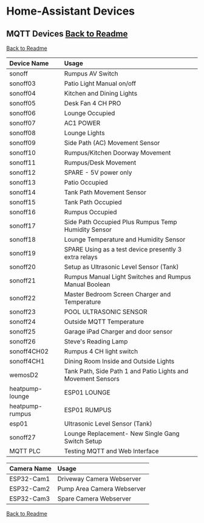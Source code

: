 # Home-Assistant Devices

## MQTT Devices [Back to Readme](https://github.com/wellsy57/Home-Assistant-Project/blob/master/README.md)

[Back to Readme](https://github.com/wellsy57/Home-Assistant-Project/blob/master/README.md)

|Device Name                        |Usage                                                           |
|:----------------------------------|:---------------------------------------------------------------|
|sonoff	                            |Rumpus AV Switch                                                |
|sonoff03	                        |Patio Light Manual on/off                                       |
|sonoff04	                        |Kitchen and Dining Lights                                       |
|sonoff05	                        |Desk Fan 4 CH PRO                                               |
|sonoff06	                        |Lounge Occupied                                                 |
|sonoff07	                        |AC1 POWER                                                       |
|sonoff08	                        |Lounge Lights                                                   |
|sonoff09	                        |Side Path (AC) Movement Sensor                                  |
|sonoff10	                        |Rumpus/Kitchen Doorway Movement                                 |
|sonoff11	                        |Rumpus/Desk Movement                                            |
|sonoff12	                        |SPARE - 5V power only                                           |
|sonoff13	                        |Patio Occupied                                                  |
|sonoff14	                        |Tank Path Movement Sensor                                       |
|sonoff15	                        |Tank Path Occupied                                              |
|sonoff16	                        |Rumpus Occupied                                                 |
|sonoff17	                        |Side Path Occupied Plus Rumpus Temp Humidity Sensor             |
|sonoff18	                        |Lounge Temperature and Humidity Sensor                          |
|sonoff19	                        |SPARE Using as a test device presently 3 extra relays           |
|sonoff20	                        |Setup as Ultrasonic Level Sensor (Tank)                         |
|sonoff21	                        |Rumpus Manual Light Switches and Rumpus Manual Boolean          |
|sonoff22	                        |Master Bedroom Screen Charger and Temperature                   |
|sonoff23	                        |POOL ULTRASONIC SENSOR                                          |
|sonoff24	                        |Outside MQTT Temperature                                        |
|sonoff25	                        |Garage iPad Charger and door sensor                             |
|sonoff26	                        |Steve's Reading Lamp                                            |
|sonoff4CH02	                    |Rumpus 4 CH light switch                                        |
|sonoff4CH1	                        |Dining Room Inside and Outside Lights                           |
|wemosD2	                        |Tank Path, Side Path 1 and Patio Lights and Movement Sensors    |
|heatpump-lounge	                |ESP01 LOUNGE                                                    |
|heatpump-rumpus	                |ESP01 RUMPUS                                                    |
|esp01                           	|Ultrasonic Level Sensor (Tank)                                  |
|sonoff27	                        |Lounge Replacement- New Single Gang Switch Setup                |
|MQTT PLC	                        |Testing MQTT and Web Interface                                  |


|Camera Name                        |Usage                                                           |
|:----------------------------------|:---------------------------------------------------------------|
|ESP32-Cam1	                        |Driveway Camera Webserver 
|ESP32-Cam2	                        |Pump Area Camera Webserver
|ESP32-Cam3	                        |Spare Camera Webserver

[Back to Readme](https://github.com/wellsy57/Home-Assistant-Project/blob/master/README.md)